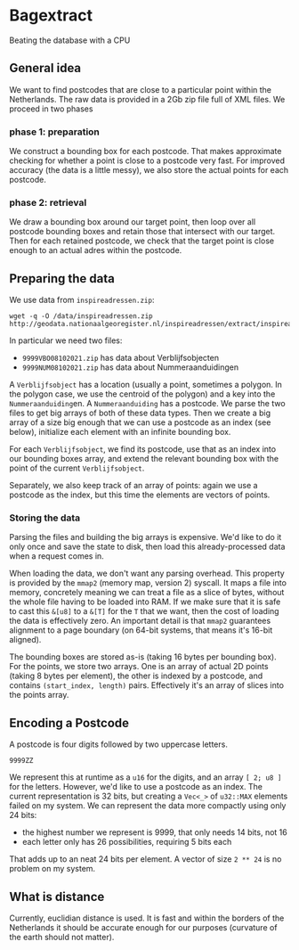 # Bagextract

Beating the database with a CPU

## General idea

We want to find postcodes that are close to a particular point within the Netherlands. The raw data is provided in a 2Gb zip file full of XML files. We proceed in two phases

### phase 1: preparation

We construct a bounding box for each postcode. That makes approximate checking for whether a point is close to a postcode very fast. For improved accuracy (the data is a little messy), we also store the actual points for each postcode. 

### phase 2: retrieval

We draw a bounding box around our target point, then loop over all postcode bounding boxes and retain those that intersect with our target.
Then for each retained postcode, we check that the target point is close enough to an actual adres within the postcode. 


## Preparing the data

We use data from `inspireadressen.zip`:

```shell
wget -q -O /data/inspireadressen.zip http://geodata.nationaalgeoregister.nl/inspireadressen/extract/inspireadressen.zip
```

In particular we need two files:

* `9999VBO08102021.zip` has data about Verblijfsobjecten 
* `9999NUM08102021.zip` has data about Nummeraanduidingen

A `Verblijfsobject` has a location (usually a point, sometimes a polygon. In the polygon case, we use the centroid of the polygon) and a key into the `Nummeraanduiding`en. A `Nummeraanduiding` has a postcode. We parse the two files to get big arrays of both of these data types. Then we create a big array of a size big enough that we can use a postcode as an index (see below), initialize each element with an infinite bounding box.

For each `Verblijfsobject`, we find its postcode, use that as an index into our bounding boxes array, and extend the relevant bounding box with the point of the current `Verblijfsobject`.

Separately, we also keep track of an array of points: again we use a postcode as the index, but this time the elements are vectors of points. 

### Storing the data

Parsing the files and building the big arrays is expensive. We'd like to do it only once and save the state to disk, then load this already-processed data when a request comes in.

When loading the data, we don't want any parsing overhead. This property is provided by the `mmap2` (memory map, version 2) syscall. It maps a file into memory, concretely meaning we can treat a file as a slice of bytes, without the whole file having to be loaded into RAM. If we make sure that it is safe to cast this `&[u8]` to a `&[T]` for the `T` that we want, then the cost of loading the data is effectively zero. An important detail is that `mmap2` guarantees alignment to a page boundary (on 64-bit systems, that means it's 16-bit aligned).

The bounding boxes are stored as-is (taking 16 bytes per bounding box). For the points, we store two arrays. One is an array of actual 2D points (taking 8 bytes per element), the other is indexed by a postcode, and contains `(start_index, length)` pairs. Effectively it's an array of slices into the points array.

## Encoding a Postcode

A postcode is four digits followed by two uppercase letters.

```
9999ZZ
```

We represent this at runtime as a `u16` for the digits, and an array `[ 2; u8 ]` for the letters. 
However, we'd like to use a postcode as an index. The current representation is 32 bits, but creating a
`Vec<_>` of `u32::MAX` elements failed on my system. We can represent the data more compactly using only 24 bits:

- the highest number we represent is 9999, that only needs 14 bits, not 16
- each letter only has 26 possibilities, requiring 5 bits each

That adds up to an neat 24 bits per element. A vector of size `2 ** 24` is no problem on my system.

## What is distance

Currently, euclidian distance is used. It is fast and within the borders of the Netherlands it should be accurate enough for our purposes (curvature of the earth should not matter).
